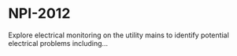# NPI-2012
Explore electrical monitoring on the utility mains to identify potential electrical problems including…
